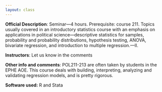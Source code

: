 ```yaml
---
layout: class
---
```


**Official Description**: Seminar—4 hours. Prerequisite: course 211. Topics usually covered in an introductory statistics course with an emphasis on applications in political science—descriptive statistics for samples, probability and probability distributions, hypothesis testing, ANOVA, bivariate regression, and introduction to multiple regression.—II.
 
**Instructors**: Let us know in the comments

**Other info and comments**: POL211-213 are often taken by students in the EPHE AOE.  This course deals with building, interpreting, analyzing and validating regression models, and is pretty rigorous.  

**Software used:** R and Stata
